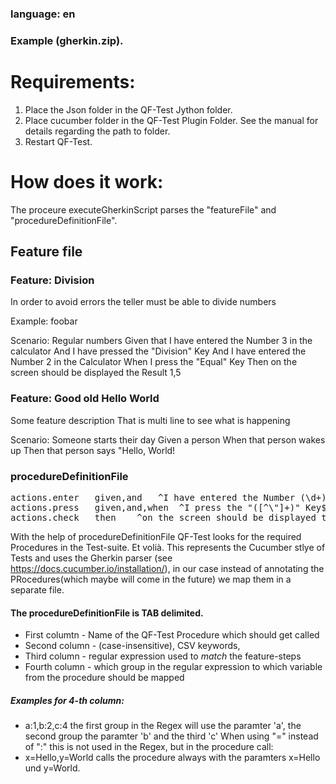 ### language: en

### Example (gherkin.zip).

# Requirements:

 1. Place the Json folder in the QF-Test Jython folder.
 2. Place cucumber folder in the QF-Test Plugin Folder. 
    See the manual for details regarding the path to folder.
 3. Restart QF-Test.

# How does it work:

 The proceure executeGherkinScript parses the "featureFile" and "procedureDefinitionFile". 
 
## Feature file

### Feature: Division
In order to avoid errors the teller must be able to divide numbers

  Example: foobar

  Scenario: Regular numbers
    Given that I have entered the Number 3 in the calculator
    And I have pressed the "Division" Key
    And I have entered the Number 2 in the Calculator
    When I press the "Equal" Key
    Then on the screen should be displayed the Result 1,5



### Feature: Good old Hello World

  Some feature description
  That is multi line
  to see what is happening

  Scenario: Someone starts their day
    Given a person
    When that person wakes up
    Then that person says "Hello, World!

###  procedureDefinitionFile

<pre>
actions.enter	given,and	^I have entered the Number (\d+) in the calculator$	number:1
actions.press	given,and,when	^I press the "([^\"]+)" Key$	key:1
actions.check	then	^on the screen should be displayed the result (\d+,\d+)$	result:1
</pre>

With the help of procedureDefinitionFile QF-Test looks for the required Procedures in the Test-suite. Et volià. 
This represents the Cucumber stlye of Tests and uses the Gherkin parser (see <https://docs.cucumber.io/installation/>), 
in our case instead of annotating the PRocedures(which maybe will come in the future) we map them in a separate file.

#### The procedureDefinitionFile is TAB delimited. 

- First columtn - Name of the QF-Test Procedure which should get called 
- Second column - (case-insensitive), CSV keywords, 
- Third column - regular expression used to *match* the feature-steps 
- Fourth column - which group in the regular expression to which variable from the procedure should be mapped

##### Examples for 4-th column:

- a:1,b:2,c:4 the first group in the Regex will use the paramter 'a', the second group the paramter 'b' and the
third 'c' 
When using "=" instead of ":" this is not used in the Regex, but in the procedure call: 
- x=Hello,y=World calls the procedure always with the paramters x=Hello und y=World.
